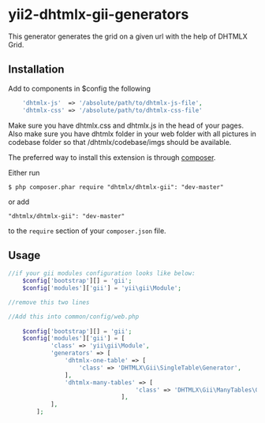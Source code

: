 yii2-dhtmlx-gii-generators
=====================

This generator generates the grid on a given url with the help of DHTMLX Grid.

## Installation

Add to components in $config the following
```php
    'dhtmlx-js'  => '/absolute/path/to/dhtmlx-js-file',
    'dhtmlx-css' => '/absolute/path/to/dhtmlx-css-file'
```
Make sure you have dhtmlx.css and dhtmlx.js in the head of your pages. Also make sure you have dhtmlx folder in your web folder with all pictures in codebase folder
so that /dhtmlx/codebase/imgs should be available.

The preferred way to install this extension is through [composer](http://getcomposer.org/download/).

Either run

```
$ php composer.phar require "dhtmlx/dhtmlx-gii": "dev-master"
```

or add

```
"dhtmlx/dhtmlx-gii": "dev-master"
```

to the ```require``` section of your `composer.json` file.

## Usage

```php
//if your gii modules configuration looks like below:
    $config['bootstrap'][] = 'gii';
    $config['modules']['gii'] = 'yii\gii\Module';

//remove this two lines
```

```php
//Add this into common/config/web.php
    
    $config['bootstrap'][] = 'gii';
    $config['modules']['gii'] = [
            'class' => 'yii\gii\Module',
            'generators' => [
                'dhtmlx-one-table' => [
                    'class' => 'DHTMLX\Gii\SingleTable\Generator',
                ],
                'dhtmlx-many-tables' => [
                                    'class' => 'DHTMLX\Gii\ManyTables\Generator',
                                ],
            ],
        ];
```
